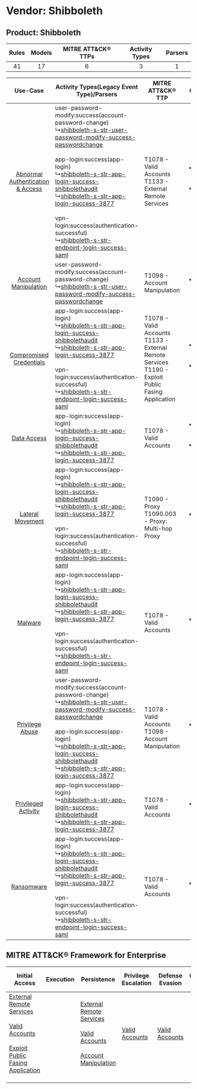 Vendor: Shibboleth
==================
Product: Shibboleth
-------------------
| Rules | Models | MITRE ATT&CK® TTPs | Activity Types | Parsers |
|:-----:|:------:|:------------------:|:--------------:|:-------:|
|  41   |   17   |         6          |       3        |    1    |

|    Use-Case    | Activity Types(Legacy Event Type)/Parsers    | MITRE ATT&CK® TTP    | Content    |
|:----:| ---- | ---- | ---- |
| [Abnormal Authentication & Access](../../../UseCases/uc_abnormal_authentication_&_access.md) |  user-password-modify:success(account-password-change)<br> ↳[shibboleth-s-str-user-password-modify-success-passwordchange](Ps/pC_shibbolethsstruserpasswordmodifysuccesspasswordchange.md)<br><br> app-login:success(app-login)<br> ↳[shibboleth-s-str-app-login-success-shibbolethaudit](Ps/pC_shibbolethsstrapploginsuccessshibbolethaudit.md)<br> ↳[shibboleth-s-str-app-login-success-3877](Ps/pC_shibbolethsstrapploginsuccess3877.md)<br><br> vpn-login:success(authentication-successful)<br> ↳[shibboleth-s-str-endpoint-login-success-saml](Ps/pC_shibbolethsstrendpointloginsuccesssaml.md)<br> | T1078 - Valid Accounts<br>T1133 - External Remote Services<br>    | [<ul><li>12 Rules</li></ul><ul><li>4 Models</li></ul>](RM/r_m_shibboleth_shibboleth_Abnormal_Authentication_&_Access.md) |
|    [Account Manipulation](../../../UseCases/uc_account_manipulation.md)    |  user-password-modify:success(account-password-change)<br> ↳[shibboleth-s-str-user-password-modify-success-passwordchange](Ps/pC_shibbolethsstruserpasswordmodifysuccesspasswordchange.md)<br>    | T1098 - Account Manipulation<br>    | [<ul><li>1 Rules</li></ul>](RM/r_m_shibboleth_shibboleth_Account_Manipulation.md)    |
|          [Compromised Credentials](../../../UseCases/uc_compromised_credentials.md)          |  app-login:success(app-login)<br> ↳[shibboleth-s-str-app-login-success-shibbolethaudit](Ps/pC_shibbolethsstrapploginsuccessshibbolethaudit.md)<br> ↳[shibboleth-s-str-app-login-success-3877](Ps/pC_shibbolethsstrapploginsuccess3877.md)<br><br> vpn-login:success(authentication-successful)<br> ↳[shibboleth-s-str-endpoint-login-success-saml](Ps/pC_shibbolethsstrendpointloginsuccesssaml.md)<br>    | T1078 - Valid Accounts<br>T1133 - External Remote Services<br>T1190 - Exploit Public Fasing Application<br> | [<ul><li>27 Rules</li></ul><ul><li>16 Models</li></ul>](RM/r_m_shibboleth_shibboleth_Compromised_Credentials.md)         |
|    [Data Access](../../../UseCases/uc_data_access.md)    |  app-login:success(app-login)<br> ↳[shibboleth-s-str-app-login-success-shibbolethaudit](Ps/pC_shibbolethsstrapploginsuccessshibbolethaudit.md)<br> ↳[shibboleth-s-str-app-login-success-3877](Ps/pC_shibbolethsstrapploginsuccess3877.md)<br>    | T1078 - Valid Accounts<br>    | [<ul><li>5 Rules</li></ul><ul><li>4 Models</li></ul>](RM/r_m_shibboleth_shibboleth_Data_Access.md)    |
|    [Lateral Movement](../../../UseCases/uc_lateral_movement.md)    |  app-login:success(app-login)<br> ↳[shibboleth-s-str-app-login-success-shibbolethaudit](Ps/pC_shibbolethsstrapploginsuccessshibbolethaudit.md)<br> ↳[shibboleth-s-str-app-login-success-3877](Ps/pC_shibbolethsstrapploginsuccess3877.md)<br><br> vpn-login:success(authentication-successful)<br> ↳[shibboleth-s-str-endpoint-login-success-saml](Ps/pC_shibbolethsstrendpointloginsuccesssaml.md)<br>    | T1090 - Proxy<br>T1090.003 - Proxy: Multi-hop Proxy<br>    | [<ul><li>1 Rules</li></ul>](RM/r_m_shibboleth_shibboleth_Lateral_Movement.md)    |
|    [Malware](../../../UseCases/uc_malware.md)    |  app-login:success(app-login)<br> ↳[shibboleth-s-str-app-login-success-shibbolethaudit](Ps/pC_shibbolethsstrapploginsuccessshibbolethaudit.md)<br> ↳[shibboleth-s-str-app-login-success-3877](Ps/pC_shibbolethsstrapploginsuccess3877.md)<br><br> vpn-login:success(authentication-successful)<br> ↳[shibboleth-s-str-endpoint-login-success-saml](Ps/pC_shibbolethsstrendpointloginsuccesssaml.md)<br>    | T1078 - Valid Accounts<br>    | [<ul><li>1 Rules</li></ul>](RM/r_m_shibboleth_shibboleth_Malware.md)    |
|    [Privilege Abuse](../../../UseCases/uc_privilege_abuse.md)    |  user-password-modify:success(account-password-change)<br> ↳[shibboleth-s-str-user-password-modify-success-passwordchange](Ps/pC_shibbolethsstruserpasswordmodifysuccesspasswordchange.md)<br><br> app-login:success(app-login)<br> ↳[shibboleth-s-str-app-login-success-shibbolethaudit](Ps/pC_shibbolethsstrapploginsuccessshibbolethaudit.md)<br> ↳[shibboleth-s-str-app-login-success-3877](Ps/pC_shibbolethsstrapploginsuccess3877.md)<br>    | T1078 - Valid Accounts<br>T1098 - Account Manipulation<br>    | [<ul><li>3 Rules</li></ul>](RM/r_m_shibboleth_shibboleth_Privilege_Abuse.md)    |
|    [Privileged Activity](../../../UseCases/uc_privileged_activity.md)    |  app-login:success(app-login)<br> ↳[shibboleth-s-str-app-login-success-shibbolethaudit](Ps/pC_shibbolethsstrapploginsuccessshibbolethaudit.md)<br> ↳[shibboleth-s-str-app-login-success-3877](Ps/pC_shibbolethsstrapploginsuccess3877.md)<br>    | T1078 - Valid Accounts<br>    | [<ul><li>1 Rules</li></ul>](RM/r_m_shibboleth_shibboleth_Privileged_Activity.md)    |
|    [Ransomware](../../../UseCases/uc_ransomware.md)    |  app-login:success(app-login)<br> ↳[shibboleth-s-str-app-login-success-shibbolethaudit](Ps/pC_shibbolethsstrapploginsuccessshibbolethaudit.md)<br> ↳[shibboleth-s-str-app-login-success-3877](Ps/pC_shibbolethsstrapploginsuccess3877.md)<br><br> vpn-login:success(authentication-successful)<br> ↳[shibboleth-s-str-endpoint-login-success-saml](Ps/pC_shibbolethsstrendpointloginsuccesssaml.md)<br>    | T1078 - Valid Accounts<br>    | [<ul><li>1 Rules</li></ul>](RM/r_m_shibboleth_shibboleth_Ransomware.md)    |

MITRE ATT&CK® Framework for Enterprise
--------------------------------------
| Initial Access                                                                                                                                                                                                                         | Execution | Persistence                                                                                                                                                                                                               | Privilege Escalation                                                | Defense Evasion                                                     | Credential Access | Discovery | Lateral Movement | Collection | Command and Control                                                                                                                       | Exfiltration | Impact |
| -------------------------------------------------------------------------------------------------------------------------------------------------------------------------------------------------------------------------------------- | --------- | ------------------------------------------------------------------------------------------------------------------------------------------------------------------------------------------------------------------------- | ------------------------------------------------------------------- | ------------------------------------------------------------------- | ----------------- | --------- | ---------------- | ---------- | ----------------------------------------------------------------------------------------------------------------------------------------- | ------------ | ------ |
| [External Remote Services](https://attack.mitre.org/techniques/T1133)<br><br>[Valid Accounts](https://attack.mitre.org/techniques/T1078)<br><br>[Exploit Public Fasing Application](https://attack.mitre.org/techniques/T1190)<br><br> |           | [External Remote Services](https://attack.mitre.org/techniques/T1133)<br><br>[Valid Accounts](https://attack.mitre.org/techniques/T1078)<br><br>[Account Manipulation](https://attack.mitre.org/techniques/T1098)<br><br> | [Valid Accounts](https://attack.mitre.org/techniques/T1078)<br><br> | [Valid Accounts](https://attack.mitre.org/techniques/T1078)<br><br> |                   |           |                  |            | [Proxy: Multi-hop Proxy](https://attack.mitre.org/techniques/T1090/003)<br><br>[Proxy](https://attack.mitre.org/techniques/T1090)<br><br> |              |        |